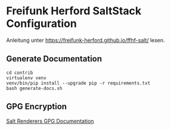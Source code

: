 # Freifunk Herford SaltStack Configuration

Anleitung unter <https://freifunk-herford.github.io/ffhf-salt/> lesen.

## Generate Documentation

    cd contrib
    virtualenv venv
    venv/bin/pip install --upgrade pip -r requirements.txt
    bash generate-docs.sh

## GPG Encryption

[Salt Renderers GPG Documentation](http://docs.saltstack.com/en/latest/ref/renderers/all/salt.renderers.gpg.html)
